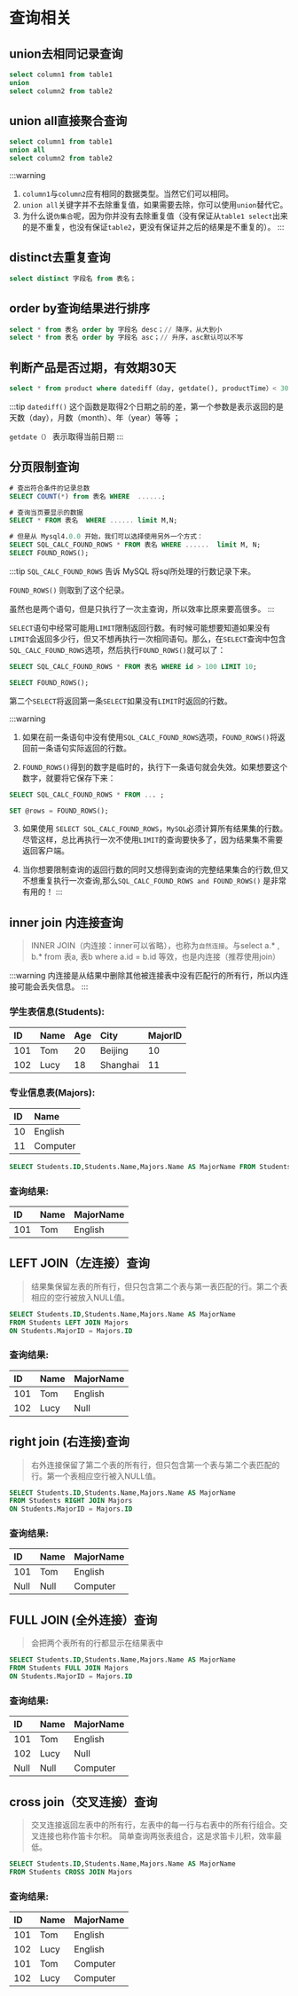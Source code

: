 # 查询相关

## union去相同记录查询

```sql
select column1 from table1
union 
select column2 from table2
```

## union all直接聚合查询

```sql
select column1 from table1
union all
select column2 from table2
```

:::warning
1. `column1`与`column2`应有相同的数据类型。当然它们可以相同。
2. `union all`关键字并不去除重复值，如果需要去除，你可以使用`union`替代它。
3. 为什么说`伪集合`呢，因为你并没有去除重复值（没有保证从`table1 select`出来的是不重复，也没有保证`table2`，更没有保证并之后的结果是不重复的）。
:::

## distinct去重复查询

```sql
select distinct 字段名 from 表名；
```

## order by查询结果进行排序

```sql
select * from 表名 order by 字段名 desc；// 降序，从大到小
select * from 表名 order by 字段名 asc；// 升序，asc默认可以不写
```


## 判断产品是否过期，有效期30天
```sql
select * from product where datediff（day, getdate(), productTime）< 30
```
:::tip
`datediff()` 这个函数是取得2个日期之前的差，第一个参数是表示返回的是天数（day），月数（month）、年（year）等等 ；

`getdate（）` 表示取得当前日期
:::

## 分页限制查询

```sql
# 查出符合条件的记录总数
SELECT COUNT(*) from 表名 WHERE  ......;  

# 查询当页要显示的数据
SELECT * FROM 表名  WHERE ...... limit M,N; 

# 但是从 Mysql4.0.0 开始，我们可以选择使用另外一个方式：
SELECT SQL_CALC_FOUND_ROWS * FROM 表名 WHERE ......  limit M, N;
SELECT FOUND_ROWS();
```

:::tip
`SQL_CALC_FOUND_ROWS` 告诉 MySQL 将sql所处理的行数记录下来。

`FOUND_ROWS()` 则取到了这个纪录。

虽然也是两个语句，但是只执行了一次主查询，所以效率比原来要高很多。
:::

`SELECT`语句中经常可能用`LIMIT`限制返回行数。有时候可能想要知道如果没有`LIMIT`会返回多少行，但又不想再执行一次相同语句。那么，在`SELECT`查询中包含`SQL_CALC_FOUND_ROWS`选项，然后执行`FOUND_ROWS()`就可以了：

```sql
SELECT SQL_CALC_FOUND_ROWS * FROM 表名 WHERE id > 100 LIMIT 10;

SELECT FOUND_ROWS();
```

第二个`SELECT`将返回第一条`SELECT`如果没有`LIMIT`时返回的行数。

:::warning
1. 如果在前一条语句中没有使用`SQL_CALC_FOUND_ROWS`选项，`FOUND_ROWS()`将返回前一条语句实际返回的行数。

2. `FOUND_ROWS()`得到的数字是临时的，执行下一条语句就会失效。如果想要这个数字，就要将它保存下来：

```sql
SELECT SQL_CALC_FOUND_ROWS * FROM ... ;

SET @rows = FOUND_ROWS();
```

3. 如果使用 `SELECT SQL_CALC_FOUND_ROWS`，`MySQL`必须计算所有结果集的行数。尽管这样，总比再执行一次不使用`LIMIT`的查询要快多了，因为结果集不需要返回客户端。


4. 当你想要限制查询的返回行数的同时又想得到查询的完整结果集合的行数,但又不想重复执行一次查询,那么`SQL_CALC_FOUND_ROWS and FOUND_ROWS()` 是非常有用的！
:::


## inner join 内连接查询

> INNER JOIN（内连接：inner可以省略），也称为`自然连接`。与select  a.* , b.*   from  表a, 表b where  a.id = b.id  等效，也是内连接（推荐使用join）


:::warning
内连接是从结果中删除其他被连接表中没有匹配行的所有行，所以内连接可能会丢失信息。
:::

### 学生表信息(Students):

ID| Name | Age | City | MajorID
|:-----|:-----| :-----| :-----| :-----| 
101 | Tom | 20 | Beijing | 10
102 | Lucy | 18 | Shanghai | 11

### 专业信息表(Majors):

ID | Name
|:-----|:-----|
10 | English | 
11 | Computer |

```sql
SELECT Students.ID,Students.Name,Majors.Name AS MajorName FROM Students INNER JOIN Majors ON Students.MajorID = Majors.ID
```

### 查询结果:

ID | Name | MajorName
|:-----|:-----|:-----|
101 | Tom | English | 


## LEFT JOIN（左连接）查询

> 结果集保留左表的所有行，但只包含第二个表与第一表匹配的行。第二个表相应的空行被放入NULL值。

```sql
SELECT Students.ID,Students.Name,Majors.Name AS MajorName
FROM Students LEFT JOIN Majors
ON Students.MajorID = Majors.ID
```

### 查询结果:

ID | Name | MajorName
|:-----|:-----|:-----|
101 | Tom | English | 
102 | Lucy | Null | 


## right join (右连接)查询

> 右外连接保留了第二个表的所有行，但只包含第一个表与第二个表匹配的行。第一个表相应空行被入NULL值。

```sql
SELECT Students.ID,Students.Name,Majors.Name AS MajorName
FROM Students RIGHT JOIN Majors
ON Students.MajorID = Majors.ID
```

### 查询结果:

ID | Name | MajorName
|:-----|:-----|:-----|
101 | Tom | English | 
Null | Null | Computer | 

## FULL JOIN (全外连接）查询

> 会把两个表所有的行都显示在结果表中

```sql
SELECT Students.ID,Students.Name,Majors.Name AS MajorName
FROM Students FULL JOIN Majors
ON Students.MajorID = Majors.ID
```

### 查询结果:

ID | Name | MajorName
|:-----|:-----|:-----|
101 | Tom | English | 
102 | Lucy | Null | 
Null | Null | Computer | 

## cross join（交叉连接）查询

> 交叉连接返回左表中的所有行，左表中的每一行与右表中的所有行组合。交叉连接也称作笛卡尔积。 简单查询两张表组合，这是求笛卡儿积，效率最低。

```sql
SELECT Students.ID,Students.Name,Majors.Name AS MajorName
FROM Students CROSS JOIN Majors
```

### 查询结果:

ID | Name | MajorName
|:-----|:-----|:-----|
101 | Tom | English | 
102 | Lucy | English | 
101 | Tom | Computer | 
102 | Lucy | Computer | 